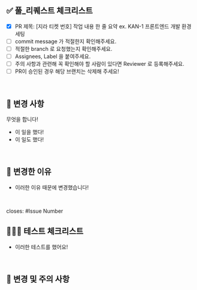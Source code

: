 ## ✅ 풀\_리퀘스트 체크리스트

<!--
하나씩 확인 후 체크박스에 표시해주세요.
-->

-   [x] PR 제목: [지라 티켓 번호] 작업 내용 한 줄 요약 ex. KAN-1 프론트엔드 개발 환경 세팅
-   [ ] commit message 가 적절한지 확인해주세요.
-   [ ] 적절한 branch 로 요청했는지 확인해주세요.
-   [ ] Assignees, Label 을 붙여주세요.
-   [ ] 주의 사항과 관련해 꼭 확인해야 할 사람이 있다면 Reviewer 로 등록해주세요.
-   [ ] PR이 승인된 경우 해당 브랜치는 삭제해 주세요!

<br/>

## 🔄 변경 사항

<!-- 해당 pr에서 작업한 내역을 적어주세요. 처음엔 간단하게 요약, list 형식으로 세부사항 작성 -->

무엇을 합니다!

-   이 일을 했다!
-   이 일도 했다!

<br/>

## 📎 변경한 이유

-   이러한 이유 때문에 변경했습니다!

<br/>

<!-- 관련되어있는 Issue Number 를 작성하세요! 해당 이슈를 이곳에 적으면 pr merge 이후 해당 이슈는 자동으로 close 됩니다. -->

closes: #Issue Number

## 👨🏻‍💻 테스트 체크리스트

<!-- 테스트 사항이 있다면 작성해 주세요! -->

-   이러한 테스트를 했어요!

<br/>

## 📌 변경 및 주의 사항

<!--
변경사항 및 주의 사항이 있다면 적어주세요.
주의 사항과 관련해 꼭 확인해야 할 사람이 있다면 리뷰어로 등록해주세요. (다른 사람이 작성한 코드 수정 등)
코드 리뷰 시 더 꼼꼼하게 확인 받고 싶은 부분이 있다면 적어주세요.
-->

<br/>
